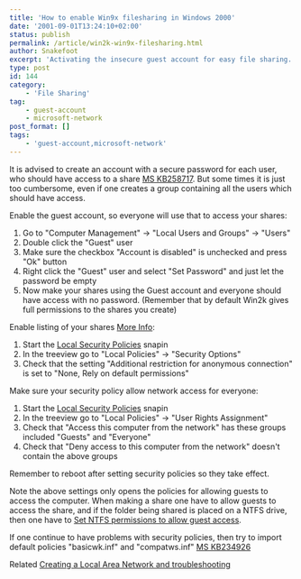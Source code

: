 ```yaml
---
title: 'How to enable Win9x filesharing in Windows 2000'
date: '2001-09-01T13:24:10+02:00'
status: publish
permalink: /article/win2k-win9x-filesharing.html
author: Snakefoot
excerpt: 'Activating the insecure guest account for easy file sharing.'
type: post
id: 144
category:
    - 'File Sharing'
tag:
    - guest-account
    - microsoft-network
post_format: []
tags:
    - 'guest-account,microsoft-network'
---
```

It is advised to create an account with a secure password for each user, who should have access to a share [MS KB258717](http://support.microsoft.com/kb/258717 "Configuring Windows 2000 Professional to Work in a Peer-to-Peer Workgroup [Q258717]"). But some times it is just too cumbersome, even if one creates a group containing all the users which should have access.  
  
 Enable the guest account, so everyone will use that to access your shares:

1. Go to "Computer Management" -&gt; "Local Users and Groups" -&gt; "Users"
2. Double click the "Guest" user
3. Make sure the checkbox "Account is disabled" is unchecked and press "Ok" button
4. Right click the "Guest" user and select "Set Password" and just let the password be empty
5. Now make your shares using the Guest account and everyone should have access with no password. (Remember that by default Win2k gives full permissions to the shares you create)
 
 Enable listing of your shares [More Info](/article/winnt-restrict-anonymous.html):
1. Start the [Local Security Policies](/article/winnt-group-policy-registry.html) snapin
2. In the treeview go to "Local Policies" -&gt; "Security Options"
3. Check that the setting "Additional restriction for anonymous connection" is set to "None, Rely on default permissions"
 
 Make sure your security policy allow network access for everyone:
1. Start the [Local Security Policies](/article/winnt-group-policy-registry.html) snapin
2. In the treeview go to "Local Policies" -&gt; "User Rights Assignment"
3. Check that "Access this computer from the network" has these groups included "Guests" and "Everyone"
4. Check that "Deny access to this computer from the network" doesn't contain the above groups
 
 Remember to reboot after setting security policies so they take effect.  
  
 Note the above settings only opens the policies for allowing guests to access the computer. When making a share one have to allow guests to access the share, and if the folder being shared is placed on a NTFS drive, then one have to [Set NTFS permissions to allow guest access](/article/ntfs-access-control.html).  
  
 If one continue to have problems with security policies, then try to import default policies "basicwk.inf" and "compatws.inf" [MS KB234926](http://support.microsoft.com/kb/234926 "Windows 2000 Security Templates Are Incremental [Q234926]")  
  
 Related [Creating a Local Area Network and troubleshooting](/article/troubleshooting-network.html)